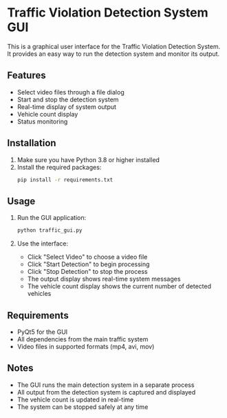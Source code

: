 # Traffic Violation Detection System GUI

This is a graphical user interface for the Traffic Violation Detection System. It provides an easy way to run the detection system and monitor its output.

## Features

- Select video files through a file dialog
- Start and stop the detection system
- Real-time display of system output
- Vehicle count display
- Status monitoring

## Installation

1. Make sure you have Python 3.8 or higher installed
2. Install the required packages:
   ```bash
   pip install -r requirements.txt
   ```

## Usage

1. Run the GUI application:
   ```bash
   python traffic_gui.py
   ```

2. Use the interface:
   - Click "Select Video" to choose a video file
   - Click "Start Detection" to begin processing
   - Click "Stop Detection" to stop the process
   - The output display shows real-time system messages
   - The vehicle count display shows the current number of detected vehicles

## Requirements

- PyQt5 for the GUI
- All dependencies from the main traffic system
- Video files in supported formats (mp4, avi, mov)

## Notes

- The GUI runs the main detection system in a separate process
- All output from the detection system is captured and displayed
- The vehicle count is updated in real-time
- The system can be stopped safely at any time 
